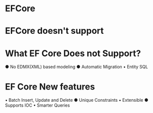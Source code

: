 # EFCore
# EFCore doesn't support
# What EF Core Does not Support?
● No EDMX(XML) based modeling
● Automatic Migration
• Entity SQL
# EF Core New features
• Batch Insert, Update and Delete
● Unique Constraints
• Extensible
● Supports IOC
• Smarter Queries

